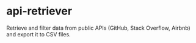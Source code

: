 # api-retriever

Retrieve and filter data from public APIs (GitHub, Stack Overflow, Airbnb) and export it to CSV files.

